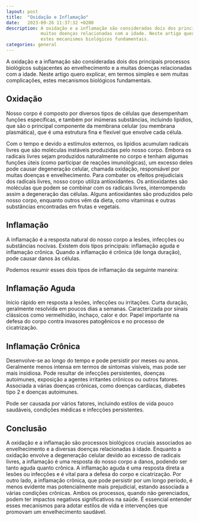 ```yaml
---
layout: post
title:  "Oxidação e Inflamação"
date:   2023-09-26 11:37:32 +0200
description: A oxidação e a inflamação são consideradas dois dos principais processos biológicos subjacentes ao envelhecimento e a
             muitas doenças relacionadas com a idade. Neste artigo quero explicar, em termos simples e sem muitas complicações,
             estes mecanismos biológicos fundamentais.
categories: general
---
```

A oxidação e a inflamação são consideradas dois dos principais processos biológicos subjacentes ao envelhecimento e a 
muitas doenças relacionadas com a idade. Neste artigo quero explicar, em termos simples e sem muitas complicações, 
estes mecanismos biológicos fundamentais.

## Oxidação
Nosso corpo é composto por diversos tipos de células que desempenham funções específicas, e também por inúmeras substâncias, incluindo 
lipídios, que são o principal componente da membrana celular (ou membrana plasmática), que é uma estrutura fina e flexível 
que envolve cada célula.

Com o tempo e devido a estímulos externos, os lipídios acumulam radicais livres que são moléculas instáveis 
produzidas pelo nosso corpo.
Embora os radicais livres sejam produzidos naturalmente no corpo e tenham algumas funções úteis (como participar de
reações imunológicas), um excesso deles pode causar degeneração celular, chamada oxidação, responsável por muitas 
doenças e envelhecimento.
Para combater os efeitos prejudiciais dos radicais livres, nosso corpo utiliza antioxidantes. Os antioxidantes são moléculas que podem se combinar com os radicais livres, interrompendo assim a degeneração das células. Alguns antioxidantes são produzidos pelo nosso corpo, enquanto outros vêm da dieta, como vitaminas e outras substâncias encontradas em frutas e vegetais.

## Inflamação
A inflamação é a resposta natural do nosso corpo a lesões, infecções ou substâncias nocivas. 
Existem dois tipos principais: inflamação aguda e inflamação crônica.  Quando a inflamação é crônica 
(de longa duração), pode causar danos às células.

Podemos resumir esses dois tipos de inflamação da seguinte maneira:

## Inflamação Aguda

Início rápido em resposta a lesões, infecções ou irritações.
Curta duração, geralmente resolvida em poucos dias a semanas.
Caracterizada por sinais clássicos como vermelhidão, inchaço, calor e dor.
Papel importante na defesa do corpo contra invasores patogênicos e no processo de cicatrização.

## Inflamação Crônica

Desenvolve-se ao longo do tempo e pode persistir por meses ou anos.
Geralmente menos intensa em termos de sintomas visíveis, mas pode ser mais insidiosa.
Pode resultar de infecções persistentes, doenças autoimunes, exposição a agentes irritantes crônicos ou outros fatores.
Associada a várias doenças crônicas, como doenças cardíacas, diabetes tipo 2 e doenças autoimunes.

Pode ser causada por vários fatores, incluindo estilos de vida pouco saudáveis, condições médicas e infecções persistentes.

## Conclusão
A oxidação e a inflamação são processos biológicos cruciais associados ao envelhecimento e a diversas doenças relacionadas 
à idade. Enquanto a oxidação envolve a degeneração celular devido ao excesso de radicais livres, a inflamação é 
uma resposta do nosso corpo a danos, podendo ser tanto aguda quanto crônica. A inflamação aguda é uma resposta direta 
a lesões ou infecções e é vital para a defesa do corpo e cicatrização. Por outro lado, a inflamação crônica, que pode 
persistir por um longo período, é menos evidente mas potencialmente mais prejudicial, estando associada a várias condições crônicas. 
Ambos os processos, quando não gerenciados, podem ter impactos negativos significativos na saúde. É essencial entender esses mecanismos 
para adotar estilos de vida e intervenções que promovam um envelhecimento saudável.
